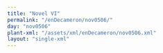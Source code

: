 ```yaml
---
title: "Novel VI"
permalink: "/enDecameron/nov0506/"
day: "nov0506"
plant-xml: "/assets/xml/enDecameron/nov0506.xml"
layout: "single-xml"
---
```

